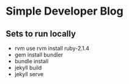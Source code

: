 # Simple Developer Blog

## Sets to run locally
* rvm use rvm install ruby-2.1.4
* gem install bundler
* bundle install
* jekyll build
* jekyll serve
